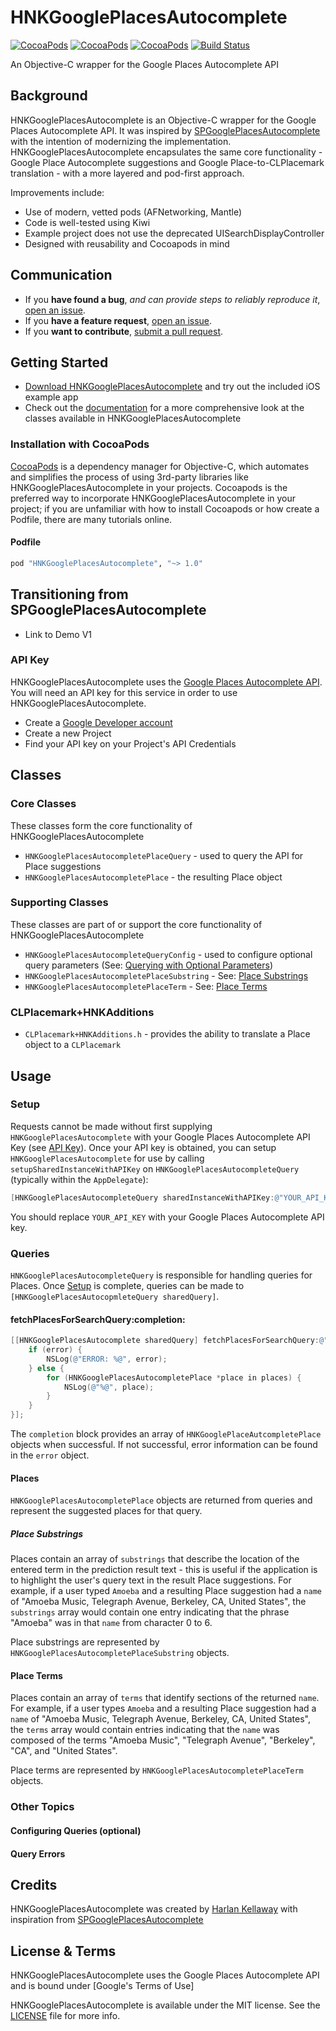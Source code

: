 # HNKGooglePlacesAutocomplete

[![CocoaPods](https://img.shields.io/cocoapods/v/HNKGooglePlacesAutocomplete.svg)](http://cocoapods.org/pods/HNKGooglePlacesAutocomplete)
[![CocoaPods](https://img.shields.io/cocoapods/l/HNKGooglePlacesAutocomplete.svg)](https://raw.githubusercontent.com/hkellaway/HNKGooglePlacesAutocomplete/master/LICENSE)
[![CocoaPods](https://img.shields.io/cocoapods/p/HNKGooglePlacesAutocomplete.svg)](http://cocoapods.org/pods/HNKGooglePlacesAutocomplete)
[![Build Status](https://travis-ci.org/hkellaway/HNKGooglePlacesAutocomplete.svg?branch=master)](https://travis-ci.org/hkellaway/HNKGooglePlacesAutocomplete)

An Objective-C wrapper for the Google Places Autocomplete API

## Background

HNKGooglePlacesAutocomplete is an Objective-C wrapper for the Google Places Autocomplete API. It was inspired by [SPGooglePlacesAutocomplete](https://github.com/spoletto/SPGooglePlacesAutocomplete) with the intention of modernizing the implementation. HNKGooglePlacesAutocomplete encapsulates the same core functionality - Google Place Autocomplete suggestions and Google Place-to-CLPlacemark translation - with a more layered and pod-first approach.

Improvements include:
- Use of modern, vetted pods (AFNetworking, Mantle)
- Code is well-tested using Kiwi
- Example project does not use the deprecated UISearchDisplayController
- Designed with reusability and Cocoapods in mind

## Communication

- If you **have found a bug**, _and can provide steps to reliably reproduce it_, [open an issue](https://github.com/hkellaway/HNKGooglePlacesAutocomplete/issues/new).
- If you **have a feature request**, [open an issue](https://github.com/hkellaway/HNKGooglePlacesAutocomplete/issues/new).
- If you **want to contribute**, [submit a pull request](https://github.com/hkellaway/HNKGooglePlacesAutocomplete/pulls).

## Getting Started

- [Download HNKGooglePlacesAutocomplete](https://github.com/hkellaway/HNKGooglePlacesAutocomplete/archive/master.zip) and try out the included iOS example app
- Check out the [documentation](http://cocoadocs.org/docsets/HNKGooglePlacesAutocomplete/) for a more comprehensive look at the classes available in HNKGooglePlacesAutocomplete

### Installation with CocoaPods

[CocoaPods](http://cocoapods.org) is a dependency manager for Objective-C, which automates and simplifies the process of using 3rd-party libraries like HNKGooglePlacesAutocomplete in your projects. Cocoapods is the preferred way to incorporate HNKGooglePlacesAutocomplete in your project; if you are unfamiliar with how to install Cocoapods or how create a Podfile, there are many tutorials online.

#### Podfile

```ruby
pod "HNKGooglePlacesAutocomplete", "~> 1.0"
```

## Transitioning from SPGooglePlacesAutocomplete

* Link to Demo V1

### API Key

HNKGooglePlacesAutocomplete uses the [Google Places Autocomplete API](https://developers.google.com/places/webservice/autocomplete). You will need an API key for this service in order to use HNKGooglePlacesAutocomplete.

* Create a [Google Developer account](https://developers.google.com/)
* Create a new Project
* Find your API key on your Project's API Credentials

## Classes

### Core Classes

These classes form the core functionality of HNKGooglePlacesAutocomplete

- `HNKGooglePlacesAutocompletePlaceQuery` - used to query the API for Place suggestions
- `HNKGooglePlacesAutocompletePlace` - the resulting Place object

### Supporting Classes

These classes are part of or support the core functionality of HNKGooglePlacesAutocomplete

- `HNKGooglePlacesAutocompleteQueryConfig` - used to configure optional query parameters (See: [Querying with Optional Parameters](#querying-with-optional-parameters))
- `HNKGooglePlacesAutocompletePlaceSubstring` - See: [Place Substrings](#place-substrings)
- `HNKGooglePlacesAutocompletePlaceTerm` - See: [Place Terms](#place-terms)

### CLPlacemark+HNKAdditions

- `CLPlacemark+HNKAdditions.h` - provides the ability to translate a Place object to a `CLPlacemark`

## Usage

### Setup

Requests cannot be made without first supplying `HNKGooglePlacesAutocomplete` with your Google Places Autocomplete API Key (see [API Key](#api-key)). Once your API key is obtained, you can setup `HNKGooglePlacesAutocomplete` for use by calling `setupSharedInstanceWithAPIKey` on `HNKGooglePlacesAutocompleteQuery` (typically within the `AppDelegate`):

```objective-c
[HNKGooglePlacesAutocompleteQuery sharedInstanceWithAPIKey:@"YOUR_API_KEY"];
```

You should replace `YOUR_API_KEY` with your Google Places Autocomplete API key.

### Queries

`HNKGooglePlacesAutocompleteQuery` is responsible for handling queries for Places. Once [Setup](#setup) is complete, queries can be made to `[HNKGooglePlacesAutocopmleteQuery sharedQuery]`.

#### fetchPlacesForSearchQuery:completion:

```objective-c
[[HNKGooglePlacesAutocomplete sharedQuery] fetchPlacesForSearchQuery:@"Amoeba" completion:^(NSArray *places, NSError *error)  {
    if (error) {
        NSLog(@"ERROR: %@", error);
    } else {
        for (HNKGooglePlacesAutocompletePlace *place in places) {
	        NSLog(@"%@", place);
		}
    }
}];
```

The `completion` block provides an array of `HNKGooglePlaceAutcompletePlace` objects when successful. If not successful, error information can be found in the `error` object.

#### Places

`HNKGooglePlacesAutocompletePlace` objects are returned from queries and represent the suggested places for that query.

##### Place Substrings

Places contain an array of `substrings` that describe the location of the entered term in the prediction result text - this is useful if the application is to highlight the user's query text in the result Place suggestions. For example, if a user typed `Amoeba` and a resulting Place suggestion had a `name` of "Amoeba Music, Telegraph Avenue, Berkeley, CA, United States", the `substrings` array would contain one entry indicating that the phrase "Amoeba" was in that `name` from character 0 to 6.


Place substrings are represented by `HNKGooglePlacesAutocompletePlaceSubstring` objects.

#### Place Terms

Places contain an array of `terms` that identify sections of the returned `name`. For example, if a user types `Amoeba` and a resulting Place suggestion had a `name` of "Amoeba Music, Telegraph Avenue, Berkeley, CA, United States", the `terms` array would contain entries indicating that the `name` was composed of the terms "Amoeba Music", "Telegraph Avenue", "Berkeley", "CA", and "United States".

Place terms are represented by `HNKGooglePlacesAutocompletePlaceTerm` objects.

### Other Topics

#### Configuring Queries (optional)

#### Query Errors

## Credits

HNKGooglePlacesAutocomplete was created by [Harlan Kellaway](http://harlankellaway.com) with inspiration from [SPGooglePlacesAutocomplete](https://github.com/spoletto/SPGooglePlacesAutocomplete)

## License & Terms

HNKGooglePlacesAutocomplete uses the Google Places Autocomplete API and is bound under [Google's Terms of Use]

HNKGooglePlacesAutocomplete is available under the MIT license. See the [LICENSE](https://raw.githubusercontent.com/hkellaway/HNKGooglePlacesAutocomplete/master/LICENSE) file for more info.
